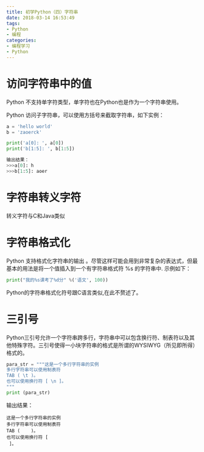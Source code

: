 ```yaml
---
title: 初学Python（四）字符串
date: 2018-03-14 16:53:49
tags: 
- Python
- 编程
categories:
- 编程学习
- Python
---
```

# 访问字符串中的值
Python 不支持单字符类型，单字符也在Python也是作为一个字符串使用。

Python 访问子字符串，可以使用方括号来截取字符串，如下实例：
```py
a = 'hello world'
b = 'zaoerck'

print('a[0]: ', a[0])
print('b[1:5]: ', b[1:5])

输出结果：
>>>a[0]: h
>>>b[1:5]: aoer
```

# 字符串转义字符
转义字符与C和Java类似
# 字符串格式化
Python 支持格式化字符串的输出 。尽管这样可能会用到非常复杂的表达式，但最基本的用法是将一个值插入到一个有字符串格式符 %s 的字符串中.
示例如下：
```python
print("我的%s课考了%d分" %('语文', 100))
```
Python的字符串格式化符号跟C语言类似,在此不赘述了。

# 三引号
Python三引号允许一个字符串跨多行，字符串中可以包含换行符、制表符以及其他特殊字符。三引号使得一小块字符串的格式是所谓的WYSIWYG（所见即所得）格式的。
```py
para_str = """这是一个多行字符串的实例
多行字符串可以使用制表符
TAB ( \t )。
也可以使用换行符 [ \n ]。
"""
print (para_str)
```
输出结果：
```
这是一个多行字符串的实例
多行字符串可以使用制表符
TAB (    )。
也可以使用换行符 [ 
 ]。
 ```